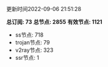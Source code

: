 更新时间2022-09-06 21:51:28

**总订阅: 73**
**总节点: 2855**
**有效节点: 1121**
- ss节点: 718
- trojan节点: 79
- v2ray节点: 323
- ssr节点: 1
